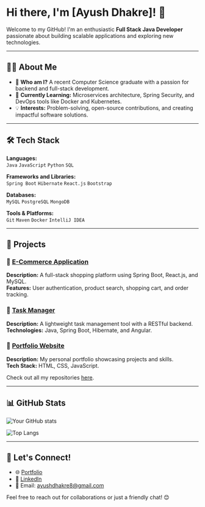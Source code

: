 # Hi there, I'm [Ayush Dhakre]! 👋

Welcome to my GitHub! I'm an enthusiastic **Full Stack Java Developer** passionate about building scalable applications and exploring new technologies.

---

## 👩‍💻 About Me

- 🌟 **Who am I?** A recent Computer Science graduate with a passion for backend and full-stack development.
- 🌱 **Currently Learning:** Microservices architecture, Spring Security, and DevOps tools like Docker and Kubernetes.
- 💡 **Interests:** Problem-solving, open-source contributions, and creating impactful software solutions.

---

## 🛠️ Tech Stack

**Languages:**  
`Java` `JavaScript` `Python` `SQL`

**Frameworks and Libraries:**  
`Spring Boot` `Hibernate` `React.js` `Bootstrap`

**Databases:**  
`MySQL` `PostgreSQL` `MongoDB`

**Tools & Platforms:**  
`Git` `Maven` `Docker` `IntelliJ IDEA`

---

## 🚀 Projects

### 🔹 [E-Commerce Application](https://github.com/yourusername/ecommerce-app)
**Description:** A full-stack shopping platform using Spring Boot, React.js, and MySQL.  
**Features:** User authentication, product search, shopping cart, and order tracking.

### 🔹 [Task Manager](https://github.com/yourusername/task-manager)
**Description:** A lightweight task management tool with a RESTful backend.  
**Technologies:** Java, Spring Boot, Hibernate, and Angular.

### 🔹 [Portfolio Website](https://github.com/yourusername/portfolio)
**Description:** My personal portfolio showcasing projects and skills.  
**Tech Stack:** HTML, CSS, JavaScript.

Check out all my repositories [here](https://github.com/yourusername?tab=repositories).

---

## 📊 GitHub Stats

![Your GitHub stats](https://github-readme-stats.vercel.app/api?username=yourusername&show_icons=true&theme=tokyonight)

![Top Langs](https://github-readme-stats.vercel.app/api/top-langs/?username=yourusername&layout=compact&theme=tokyonight)

---

## 🤝 Let's Connect!

- 🌐 [Portfolio](https://yourportfolio.com)
- 💼 [LinkedIn](https://www.linkedin.com/in/yourusername)
- 📧 Email: ayushdhakre8@gmail.com  

Feel free to reach out for collaborations or just a friendly chat! 😊

